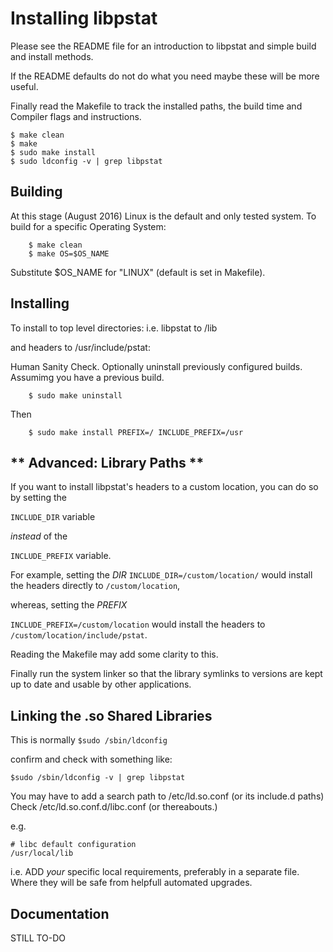 Installing libpstat
===================

Please see the README file for an introduction to libpstat
and simple build and install methods.

If the README defaults do not do what you need maybe these will be more useful.

Finally read the Makefile to track the installed paths,
the build time and Compiler flags and instructions.
```
$ make clean
$ make
$ sudo make install
$ sudo ldconfig -v | grep libpstat
```

Building
--------

At this stage (August 2016) Linux is the default and only tested system.
To build for a specific Operating System:

```
    $ make clean
    $ make OS=$OS_NAME
```

Substitute $OS_NAME for "LINUX" (default is set in Makefile).


Installing
----------

To install to top level directories:
i.e. libpstat to /lib

and headers to /usr/include/pstat:

Human Sanity Check.
Optionally uninstall previously configured builds.
Assumimg you have a previous build.
```
    $ sudo make uninstall
```
Then
```
    $ sudo make install PREFIX=/ INCLUDE_PREFIX=/usr
```

** Advanced: Library Paths **
-----------------------------

If you want to install libpstat's headers to a custom location,
you can do so by setting the

`INCLUDE_DIR` variable

_instead_ of the

`INCLUDE_PREFIX` variable.

For example, setting the *DIR* 
`INCLUDE_DIR=/custom/location/`
would install the headers directly to `/custom/location`,

whereas, setting the *PREFIX* 

`INCLUDE_PREFIX=/custom/location`
would install the headers to `/custom/location/include/pstat`.

Reading the Makefile may add some clarity to this.

Finally run the system linker so that the library symlinks 
to versions are kept up to date and usable by other applications.


Linking the .so Shared Libraries
--------------------------------

This is normally 
`$sudo /sbin/ldconfig` 

confirm and check with something like:

`$sudo /sbin/ldconfig -v | grep libpstat`

You may have to add a search path to /etc/ld.so.conf
(or its include.d paths) 
Check /etc/ld.so.conf.d/libc.conf
(or thereabouts.)

e.g.
```
# libc default configuration
/usr/local/lib
```

i.e. ADD _your_ specific local requirements, preferably in a separate file.
Where they will be safe from helpfull automated upgrades.


Documentation
--------------

STILL TO-DO
